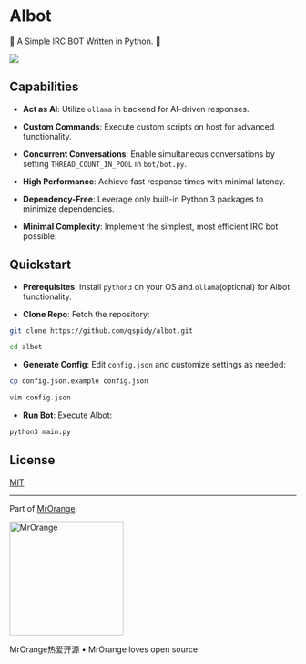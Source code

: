 # Albot

🤖 A Simple IRC BOT Written in Python. 🤖

![](assets/albot_demo.gif)

## Capabilities

* **Act as AI**: Utilize `ollama` in backend for AI-driven responses.

* **Custom Commands**: Execute custom scripts on host for advanced functionality.

* **Concurrent Conversations**: Enable simultaneous conversations by setting `THREAD_COUNT_IN_POOL` in `bot/bot.py`.

* **High Performance**: Achieve fast response times with minimal latency.

* **Dependency-Free**: Leverage only built-in Python 3 packages to minimize dependencies.

* **Minimal Complexity**: Implement the simplest, most efficient IRC bot possible.

## Quickstart

* **Prerequisites**: Install `python3` on your OS and `ollama`(optional) for Albot functionality.

* **Clone Repo**: Fetch the repository:

```bash
git clone https://github.com/qspidy/albot.git

cd albot
```

* **Generate Config**: Edit `config.json` and customize settings as needed:

```bash
cp config.json.example config.json

vim config.json
```

* **Run Bot**: Execute Albot:

```bash
python3 main.py
```

## License

[MIT](https://github.com/qspidy/albot/raw/master/LICENSE)

---

Part of [MrOrange](https://orange.wastaken.xyz).

<a href="https://orange.wastaken.xyz/"><img alt="MrOrange" src="https://orange.wastaken.xyz/img/avatar.png" width="200"></a>

MrOrange热爱开源 • MrOrange loves open source

